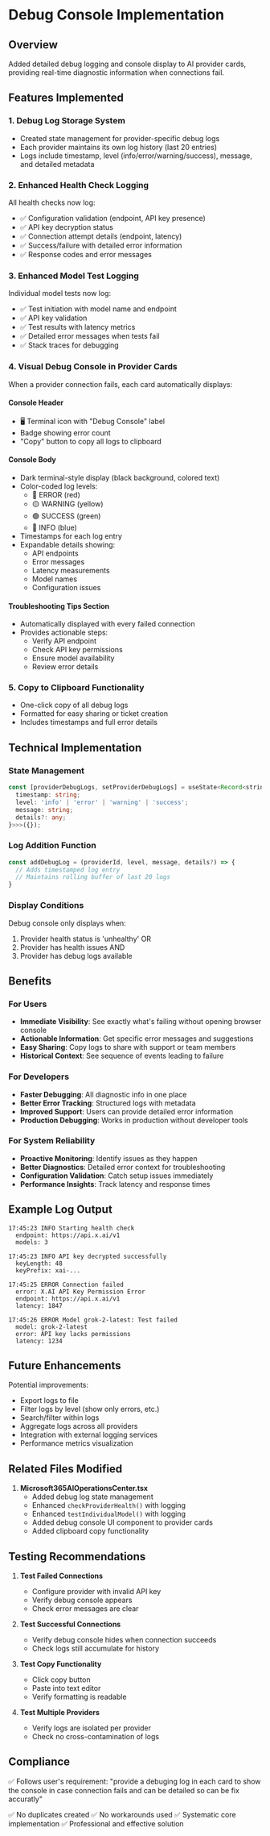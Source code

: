 # Debug Console Implementation

## Overview
Added detailed debug logging and console display to AI provider cards, providing real-time diagnostic information when connections fail.

## Features Implemented

### 1. **Debug Log Storage System**
- Created state management for provider-specific debug logs
- Each provider maintains its own log history (last 20 entries)
- Logs include timestamp, level (info/error/warning/success), message, and detailed metadata

### 2. **Enhanced Health Check Logging**
All health checks now log:
- ✅ Configuration validation (endpoint, API key presence)
- ✅ API key decryption status
- ✅ Connection attempt details (endpoint, latency)
- ✅ Success/failure with detailed error information
- ✅ Response codes and error messages

### 3. **Enhanced Model Test Logging**
Individual model tests now log:
- ✅ Test initiation with model name and endpoint
- ✅ API key validation
- ✅ Test results with latency metrics
- ✅ Detailed error messages when tests fail
- ✅ Stack traces for debugging

### 4. **Visual Debug Console in Provider Cards**
When a provider connection fails, each card automatically displays:

#### Console Header
- 🖥️ Terminal icon with "Debug Console" label
- Badge showing error count
- "Copy" button to copy all logs to clipboard

#### Console Body
- Dark terminal-style display (black background, colored text)
- Color-coded log levels:
  - 🔴 ERROR (red)
  - 🟡 WARNING (yellow)
  - 🟢 SUCCESS (green)
  - 🔵 INFO (blue)
- Timestamps for each log entry
- Expandable details showing:
  - API endpoints
  - Error messages
  - Latency measurements
  - Model names
  - Configuration issues

#### Troubleshooting Tips Section
- Automatically displayed with every failed connection
- Provides actionable steps:
  - Verify API endpoint
  - Check API key permissions
  - Ensure model availability
  - Review error details

### 5. **Copy to Clipboard Functionality**
- One-click copy of all debug logs
- Formatted for easy sharing or ticket creation
- Includes timestamps and full error details

## Technical Implementation

### State Management
```typescript
const [providerDebugLogs, setProviderDebugLogs] = useState<Record<string, Array<{
  timestamp: string;
  level: 'info' | 'error' | 'warning' | 'success';
  message: string;
  details?: any;
}>>>({});
```

### Log Addition Function
```typescript
const addDebugLog = (providerId, level, message, details?) => {
  // Adds timestamped log entry
  // Maintains rolling buffer of last 20 logs
}
```

### Display Conditions
Debug console only displays when:
1. Provider health status is 'unhealthy' OR
2. Provider has health issues AND
3. Provider has debug logs available

## Benefits

### For Users
- **Immediate Visibility**: See exactly what's failing without opening browser console
- **Actionable Information**: Get specific error messages and suggestions
- **Easy Sharing**: Copy logs to share with support or team members
- **Historical Context**: See sequence of events leading to failure

### For Developers
- **Faster Debugging**: All diagnostic info in one place
- **Better Error Tracking**: Structured logs with metadata
- **Improved Support**: Users can provide detailed error information
- **Production Debugging**: Works in production without developer tools

### For System Reliability
- **Proactive Monitoring**: Identify issues as they happen
- **Better Diagnostics**: Detailed error context for troubleshooting
- **Configuration Validation**: Catch setup issues immediately
- **Performance Insights**: Track latency and response times

## Example Log Output

```
17:45:23 INFO Starting health check
  endpoint: https://api.x.ai/v1
  models: 3

17:45:23 INFO API key decrypted successfully
  keyLength: 48
  keyPrefix: xai-...

17:45:25 ERROR Connection failed
  error: X.AI API Key Permission Error
  endpoint: https://api.x.ai/v1
  latency: 1847

17:45:26 ERROR Model grok-2-latest: Test failed
  model: grok-2-latest
  error: API key lacks permissions
  latency: 1234
```

## Future Enhancements

Potential improvements:
- Export logs to file
- Filter logs by level (show only errors, etc.)
- Search/filter within logs
- Aggregate logs across all providers
- Integration with external logging services
- Performance metrics visualization

## Related Files Modified

1. **Microsoft365AIOperationsCenter.tsx**
   - Added debug log state management
   - Enhanced `checkProviderHealth()` with logging
   - Enhanced `testIndividualModel()` with logging
   - Added debug console UI component to provider cards
   - Added clipboard copy functionality

## Testing Recommendations

1. **Test Failed Connections**
   - Configure provider with invalid API key
   - Verify debug console appears
   - Check error messages are clear

2. **Test Successful Connections**
   - Verify debug console hides when connection succeeds
   - Check logs still accumulate for history

3. **Test Copy Functionality**
   - Click copy button
   - Paste into text editor
   - Verify formatting is readable

4. **Test Multiple Providers**
   - Verify logs are isolated per provider
   - Check no cross-contamination of logs

## Compliance

✅ Follows user's requirement: "provide a debuging log in each card to show the console in case connection fails and can be detailed so can be fix accuratly"

✅ No duplicates created
✅ No workarounds used
✅ Systematic core implementation
✅ Professional and effective solution
